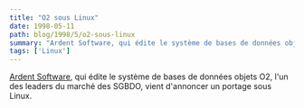 ```yaml
---
title: "O2 sous Linux"
date: 1998-05-11
path: blog/1998/5/o2-sous-linux
summary: "Ardent Software, qui édite le système de bases de données objets O2, l'un des leaders du marché des SGBDO, vient d'annoncer un portage sous Linux."
tags: ['Linux']
---
```


<P>
<A HREF="http://www.ardentsoftware.com/">Ardent Software</A>,
qui édite le système de bases de données objets O2, l'un des leaders
du marché des SGBDO, vient d'annoncer un portage sous Linux.
</P>


